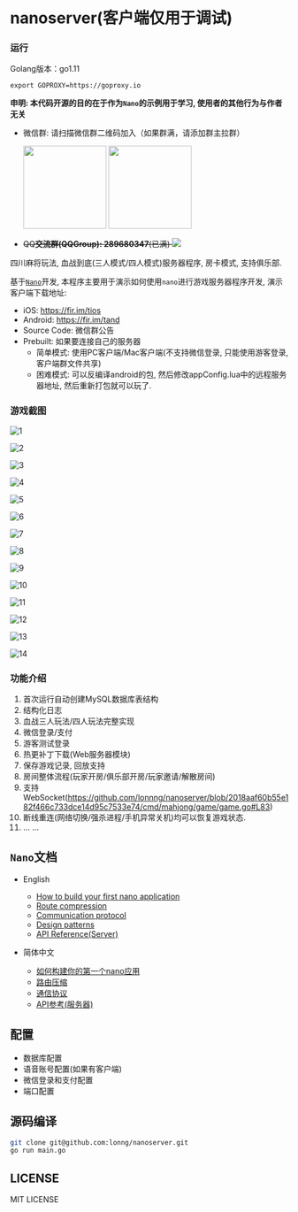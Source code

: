 # nanoserver(客户端仅用于调试)

### 运行
Golang版本：go1.11
```
export GOPROXY=https://goproxy.io
```

**申明: 本代码开源的目的在于作为`Nano`的示例用于学习, 使用者的其他行为与作者无关**

- 微信群: 请扫描微信群二维码加入（如果群满，请添加群主拉群）

    <img src="./media/wechat-group.jpg" width="150">
    <img src="./media/wechat.jpg" width="150">
    
- ~~QQ**交流群(QQGroup): 289680347**(已满) [![](http://pub.idqqimg.com/wpa/images/group.png)](http://shang.qq.com/wpa/qunwpa?idkey=24e06c02d306f6559528e8434b3b54ed049628fdba4c5dcbcfe9f0e2f611cf81)~~

四川麻将玩法, 血战到底(三人模式/四人模式)服务器程序,  房卡模式, 支持俱乐部.

基于[`Nano`](https://github.com/lonnng/nano)开发, 本程序主要用于演示如何使用`nano`进行游戏服务器程序开发, 演示客户端下载地址: 

- iOS: https://fir.im/tios
- Android: https://fir.im/tand
- Source Code: 微信群公告
- Prebuilt: 如果要连接自己的服务器
  + 简单模式: 使用PC客户端/Mac客户端(不支持微信登录, 只能使用游客登录, 客户端群文件共享)
  + 困难模式: 可以反编译android的包, 然后修改appConfig.lua中的远程服务器地址, 然后重新打包就可以玩了.

### 游戏截图

![1](./screenshot/1.png)

![2](./screenshot/2.png)

![3](./screenshot/3.png)

![4](./screenshot/4.png)

![5](./screenshot/5.png)

![6](./screenshot/6.png)

![7](./screenshot/7.png)

![8](./screenshot/8.png)

![9](./screenshot/9.png)

![10](./screenshot/10.png)

![11](./screenshot/11.png)

![12](./screenshot/12.png)

![13](./screenshot/13.png)

![14](./screenshot/14.png)

### 功能介绍

1. 首次运行自动创建MySQL数据库表结构
2. 结构化日志
3. 血战三人玩法/四人玩法完整实现
4. 微信登录/支付
5. 游客测试登录
6. 热更补丁下载(Web服务器模块)
7. 保存游戏记录,  回放支持
8. 房间整体流程(玩家开房/俱乐部开房/玩家邀请/解散房间)
9. 支持WebSocket(https://github.com/lonnng/nanoserver/blob/2018aaf60b55e182f466c733dce14d95c7533e74/cmd/mahjong/game/game.go#L83)
10. 断线重连(网络切换/强杀进程/手机异常关机)均可以恢复游戏状态.
11. ... ...

## `Nano`文档

- English
    + [How to build your first nano application](https://github.com/lonnng/nano/blob/master/docs/get_started.md)
    + [Route compression](https://github.com/lonnng/nano/blob/master/docs/route_compression.md)
    + [Communication protocol](https://github.com/lonnng/nano/blob/master/docs/communication_protocol.md)
    + [Design patterns](https://github.com/lonnng/nano/blob/master/docs/design_patterns.md)
    + [API Reference(Server)](https://godoc.org/github.com/lonnng/nano)

- 简体中文
    + [如何构建你的第一个nano应用](https://github.com/lonnng/nano/blob/master/docs/get_started_zh_CN.md)
    + [路由压缩](https://github.com/lonnng/nano/blob/master/docs/route_compression_zh_CN.md)
    + [通信协议](https://github.com/lonnng/nano/blob/master/docs/communication_protocol_zh_CN.md)
    + [API参考(服务器)](https://godoc.org/github.com/lonnng/nano)

## 配置

- 数据库配置
- 语音账号配置(如果有客户端)
- 微信登录和支付配置
- 端口配置

## 源码编译

```bash
git clone git@github.com:lonng/nanoserver.git
go run main.go
```

## LICENSE
MIT LICENSE
